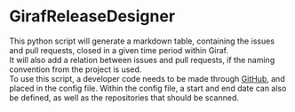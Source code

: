 # GirafReleaseDesigner
This python script will generate a markdown table, containing the issues and pull requests, closed in a given time period within Giraf. <br>
It will also add a relation between issues and pull requests, if the naming convention from the project is used. <br>
To use this script, a developer code needs to be made through [GitHub](https://github.com/settings/tokens), and placed in the config file.
Within the config file, a start and end date can also be defined, as well as the repositories that should be scanned.
